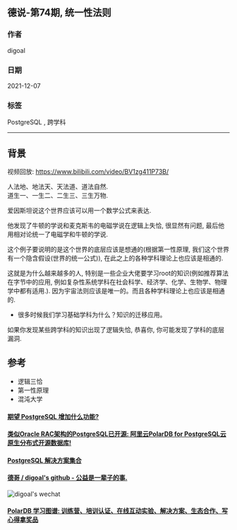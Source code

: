 ## 德说-第74期, 统一性法则   
                          
### 作者                          
digoal                          
                          
### 日期                          
2021-12-07                         
                          
### 标签                       
PostgreSQL , 跨学科     
                        
----                        
                        
## 背景                        
视频回放: https://www.bilibili.com/video/BV1zg411P73B/         
  
人法地、地法天、天法道、道法自然.   
道生一、一生二、二生三、三生万物.  
      
爱因斯坦说这个世界应该可以用一个数学公式来表达.   
  
他发现了牛顿的学说和麦克斯韦的电磁学说在逻辑上失恰, 很显然有问题, 最后他用相对论统一了电磁学和牛顿的学说.   
  
这个例子要说明的是这个世界的底层应该是想通的(根据第一性原理, 我们这个世界有一个隐含假设(世界的统一公式)), 在此之上的各种学科理论上也应该是相通的.   
  
这就是为什么越来越多的人, 特别是一些企业大佬要学习root的知识(例如推荐算法在字节中的应用, 例如复杂性系统学科在社会科学、经济学、化学、生物学、物理学中都有适用.). 因为宇宙法则应该是唯一的。而且各种学科理论上也应该是相通的.   
- 很多时候我们学习基础学科为什么？知识的迁移应用。      
  
如果你发现某些跨学科的知识出现了逻辑失恰, 恭喜你, 你可能发现了学科的底层漏洞.    
      
## 参考  
- 逻辑三恰  
- 第一性原理  
- 混沌大学  
    
  
#### [期望 PostgreSQL 增加什么功能?](https://github.com/digoal/blog/issues/76 "269ac3d1c492e938c0191101c7238216")
  
  
#### [类似Oracle RAC架构的PostgreSQL已开源: 阿里云PolarDB for PostgreSQL云原生分布式开源数据库!](https://github.com/ApsaraDB/PolarDB-for-PostgreSQL "57258f76c37864c6e6d23383d05714ea")
  
  
#### [PostgreSQL 解决方案集合](https://yq.aliyun.com/topic/118 "40cff096e9ed7122c512b35d8561d9c8")
  
  
#### [德哥 / digoal's github - 公益是一辈子的事.](https://github.com/digoal/blog/blob/master/README.md "22709685feb7cab07d30f30387f0a9ae")
  
  
![digoal's wechat](../pic/digoal_weixin.jpg "f7ad92eeba24523fd47a6e1a0e691b59")
  
  
#### [PolarDB 学习图谱: 训练营、培训认证、在线互动实验、解决方案、生态合作、写心得拿奖品](https://www.aliyun.com/database/openpolardb/activity "8642f60e04ed0c814bf9cb9677976bd4")
  
